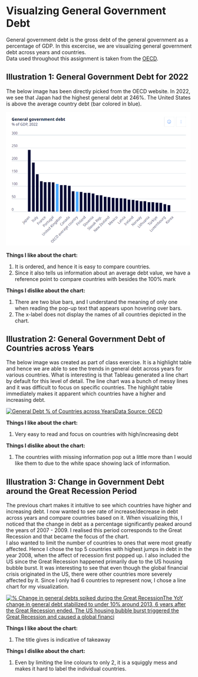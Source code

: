 # Visualzing General Government Debt

General government debt is the gross debt of the general government as a percentage of GDP. In this excercise, we are visualizing general government debt across years and countries.  
Data used throughout this assignment is taken from the [OECD](https://www.oecd.org/en/data/indicators/general-government-debt.html?oecdcontrol-3122613a85-var3=2020).

## Illustration 1: General Government Debt for 2022
The below image has been directly picked from the OECD website. In 2022, we see that Japan had the highest general debt at 246%. The United States is above the average country debt (bar colored in blue).

<img src="Visualizing government debt.png" width="500"/> 

**Things I like about the chart:**
1. It is ordered, and hence it is easy to compare countries.
2. Since it also tells us information about an average debt value, we have a reference point to compare countries with besides the 100% mark

**Things I dislike about the chart:**
1. There are two blue bars, and I understand the meaning of only one when reading the pop-up text that appears upon hovering over bars.
2. The x-label does not display the names of all countries depicted in the chart.

## Illustration 2: General Government Debt of Countries across Years
The below image was created as part of class exercise. It is a highlight table and hence we are able to see the trends in general debt across years for various countries. What is interesting is that Tableau generated a line chart by default for this level of detail. The line chart was a bunch of messy lines and it was difficult to focus on specific countries. The highlight table immediately makes it apparent which countries have a higher and increasing debt.

<div class='tableauPlaceholder' id='viz1725999955876' style='position: relative'><noscript><a href='#'><img alt='General Debt % of Countries across YearsData Source: OECD ' src='https:&#47;&#47;public.tableau.com&#47;static&#47;images&#47;As&#47;Asg2_OECD_GeneralDebt&#47;GeneralDebtofCountriesacrossYears&#47;1_rss.png' style='border: none' /></a></noscript><object class='tableauViz'  style='display:none;'><param name='host_url' value='https%3A%2F%2Fpublic.tableau.com%2F' /> <param name='embed_code_version' value='3' /> <param name='site_root' value='' /><param name='name' value='Asg2_OECD_GeneralDebt&#47;GeneralDebtofCountriesacrossYears' /><param name='tabs' value='no' /><param name='toolbar' value='yes' /><param name='static_image' value='https:&#47;&#47;public.tableau.com&#47;static&#47;images&#47;As&#47;Asg2_OECD_GeneralDebt&#47;GeneralDebtofCountriesacrossYears&#47;1.png' /> <param name='animate_transition' value='yes' /><param name='display_static_image' value='yes' /><param name='display_spinner' value='yes' /><param name='display_overlay' value='yes' /><param name='display_count' value='yes' /><param name='language' value='en-US' /><param name='filter' value='publish=yes' /></object></div>

<script type='text/javascript'>
  var divElement = document.getElementById('viz1725999955876');
  var vizElement = divElement.getElementsByTagName('object')[0];
  vizElement.style.width='100%';vizElement.style.height=(divElement.offsetWidth*0.75)+'px';
  var scriptElement = document.createElement('script');
  scriptElement.src = 'https://public.tableau.com/javascripts/api/viz_v1.js';
  vizElement.parentNode.insertBefore(scriptElement, vizElement);
</script>
  
**Things I like about the chart:**
1. Very easy to read and focus on countries with high/increasing debt

**Things I dislike about the chart:**
1. The countries wiith missing information pop out a little more than I would like them to due to the white space showing lack of information.

## Illustration 3: Change in Government Debt around the Great Recession Period
The previous chart makes it intuitive to see which countries have higher and increasing debt. I now wanted to see rate of increase/decrease in debt across years and compare countries based on it. When visualizing this, I noticed that the change in debt as a percentage significantly peaked around the years of 2007 - 2009. I realised this period corresponds to the Great Recession and that became the focus of the chart.   
I also wanted to limit the number of countries to ones that were most greatly affected. Hence I chose the top 5 countries with highest jumps in debt in the year 2008, when the affect of recession first popped up. I also included the US since the Great Recession happened primarily due to the US housing bubble burst. It was interesting to see that even though the global financial crisis originated in the US, there were other countries more severely affected by it. Since I only had 6 countries to represent now, I chose a line chart for my visualization.

<div class='tableauPlaceholder' id='viz1726025248959' style='position: relative'><noscript><a href='#'><img alt='% Change in general debts spiked during the Great RecessionThe YoY change in general debt stabilized to under 10% around 2013, 6 years after the Great Recession ended. The US housing bubble burst triggered the Great Recession and caused a global financi ' src='https:&#47;&#47;public.tableau.com&#47;static&#47;images&#47;As&#47;Asg2_OECD_GeneralDebt&#47;Sheet2&#47;1_rss.png' style='border: none' /></a></noscript><object class='tableauViz'  style='display:none;'><param name='host_url' value='https%3A%2F%2Fpublic.tableau.com%2F' /> <param name='embed_code_version' value='3' /> <param name='site_root' value='' /><param name='name' value='Asg2_OECD_GeneralDebt&#47;Sheet2' /><param name='tabs' value='no' /><param name='toolbar' value='yes' /><param name='static_image' value='https:&#47;&#47;public.tableau.com&#47;static&#47;images&#47;As&#47;Asg2_OECD_GeneralDebt&#47;Sheet2&#47;1.png' /> <param name='animate_transition' value='yes' /><param name='display_static_image' value='yes' /><param name='display_spinner' value='yes' /><param name='display_overlay' value='yes' /><param name='display_count' value='yes' /><param name='language' value='en-GB' /><param name='filter' value='publish=yes' /></object></div>

<script type='text/javascript'>
  var divElement = document.getElementById('viz1726025248959');
  var vizElement = divElement.getElementsByTagName('object')[0];
  vizElement.style.width='100%';vizElement.style.height=(divElement.offsetWidth*0.75)+'px';
  var scriptElement = document.createElement('script');
  scriptElement.src = 'https://public.tableau.com/javascripts/api/viz_v1.js';
  vizElement.parentNode.insertBefore(scriptElement, vizElement);
</script>
  
**Things I like about the chart:**
1. The title gives is indicative of takeaway

**Things I dislike about the chart:**
1. Even by limiting the line colours to only 2, it is a squiggly mess and makes it hard to label the individual countries.
